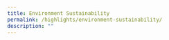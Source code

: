 ```yaml
---
title: Environment Sustainability
permalink: /highlights/environment-sustainability/
description: ""
---
```

